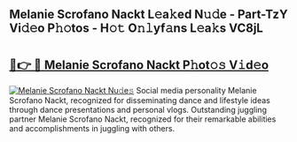 ## Melanie Scrofano Nackt L𝚎a𝚔ed N𝚞𝚍e - Part-TzY Vi𝚍𝚎o P𝚑𝚘tos - H𝚘𝚝 O𝚗𝚕yf𝚊ns L𝚎a𝚔s VC8jL

# <h2><a href="http://kfcwke.oniu.top/?m=Melanie+Scrofano+Nackt">🔗👉 🔴 Melanie Scrofano Nackt P𝚑ot𝚘𝚜 V𝚒d𝚎o</a></h2>

[![Melanie Scrofano Nackt Nu𝚍e𝚜](https://i.imgur.com/0qMVB7G.gif)](http://kfcwke.oniu.top/?m=Melanie+Scrofano+Nackt)
Social media personality Melanie Scrofano Nackt, recognized for disseminating dance and lifestyle ideas through dance presentations and personal vlogs. Outstanding juggling partner Melanie Scrofano Nackt, recognized for their remarkable abilities and accomplishments in juggling with others.  
